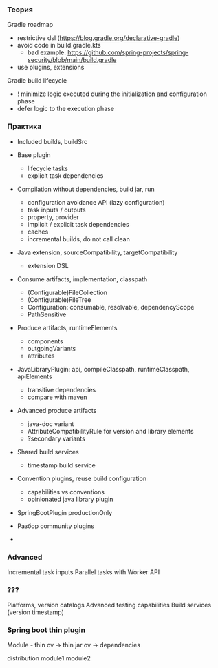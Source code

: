 ### Теория

Gradle roadmap
- restrictive dsl (https://blog.gradle.org/declarative-gradle)
- avoid code in build.gradle.kts
  - bad example: https://github.com/spring-projects/spring-security/blob/main/build.gradle
- use plugins, extensions

Gradle build lifecycle
- ! minimize logic executed during the initialization and configuration phase
- defer logic to the execution phase

### Практика
- Included builds, buildSrc
- Base plugin
  - lifecycle tasks
  - explicit task dependencies
- Compilation without dependencies, build jar, run
  - configuration avoidance API (lazy configuration)
  - task inputs / outputs
  - property, provider
  - implicit / explicit task dependencies
  - caches
  - incremental builds, do not call clean

- Java extension, sourceCompatibility, targetCompatibility
  - extension DSL

- Consume artifacts, implementation, classpath
  - (Configurable)FileCollection
  - (Configurable)FileTree
  - Configuration: consumable, resolvable, dependencyScope
  - PathSensitive

- Produce artifacts, runtimeElements
  - components
  - outgoingVariants
  - attributes

- JavaLibraryPlugin: api, compileClasspath, runtimeClasspath, apiElements
  - transitive dependencies
  - compare with maven

- Advanced produce artifacts
  - java-doc variant
  - AttributeCompatibilityRule for version and library elements
  - ?secondary variants

- Shared build services
  - timestamp build service

- Convention plugins, reuse build configuration
  - capabilities vs conventions
  - opinionated java library plugin

- SpringBootPlugin productionOnly

- Разбор community plugins

- 
### Advanced
Incremental task inputs
Parallel tasks with Worker API


### ???
Platforms, version catalogs
Advanced testing capabilities
Build services (version timestamp)


### Spring boot thin plugin
Module - thin
 ov -> thin jar
 ov -> dependencies

distribution
  module1
  module2